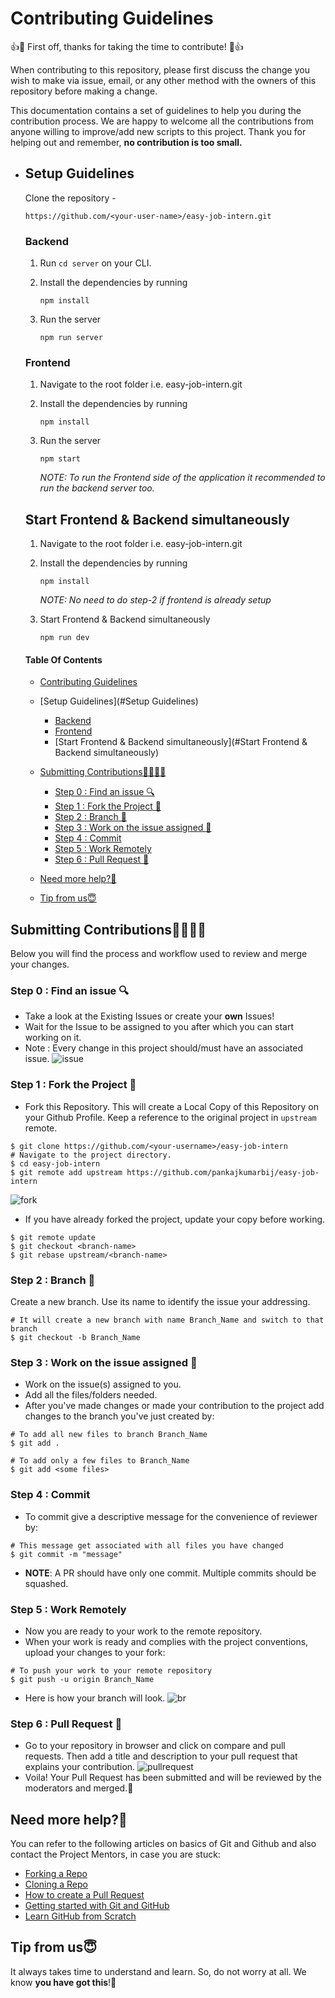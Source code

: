# Contributing Guidelines

👍🎉 First off, thanks for taking the time to contribute! 🎉👍

When contributing to this repository, please first discuss the change you wish to make via issue, email, or any other method with the owners of this repository before making a change.

This documentation contains a set of guidelines to help you during the contribution process.
We are happy to welcome all the contributions from anyone willing to improve/add new scripts to this project. Thank you for helping out and remember, **no contribution is too small.**

- ## Setup Guidelines

  Clone the repository -

  ```
  https://github.com/<your-user-name>/easy-job-intern.git
  ```

  ### Backend

  1. Run `cd server` on your CLI.

  2. Install the dependencies by running

     ```
     npm install
     ```

  3. Run the server

     ```
     npm run server
     ```

  ### Frontend

  1. Navigate to the root folder i.e. easy-job-intern.git

  2. Install the dependencies by running

     ```
     npm install
     ```

  3. Run the server

     ```
     npm start
     ```

     _NOTE: To run the Frontend side of the application it recommended to run the backend server too._

  ## Start Frontend & Backend simultaneously

   1. Navigate to the root folder i.e.  easy-job-intern.git

   2. Install the dependencies by running

      ```
      npm install
      ```

      _NOTE:  No need to do  step-2 if frontend is already setup_

   3. Start Frontend & Backend simultaneously

      ```
      npm run dev
      ```

  

  

  #### Table Of Contents

  - [Contributing Guidelines](#contributing-guidelines)
  - [Setup Guidelines](#Setup Guidelines)
       - [Backend](#Backend)
       - [Frontend](#Frontend)
       - [Start Frontend & Backend simultaneously](#Start Frontend & Backend simultaneously)

  - [Submitting Contributions👩‍💻👨‍💻](#submitting-contributions)
    - [Step 0 : Find an issue  🔍](#step-0--find-an-issue--)
    - [Step 1 : Fork the Project 🍴](#step-1--fork-the-project-)
    - [Step 2 : Branch  🔖](#step-2--branch--)
    - [Step 3 : Work on the issue assigned  📕](#step-3--work-on-the-issue-assigned--)
    - [Step 4 : Commit](#step-4--commit)
    - [Step 5 : Work Remotely](#step-5--work-remotely)
    - [Step 6 : Pull Request  🎣](#step-6--pull-request--)
  - [Need more help?🤔](#need-more-help)
  - [Tip from us😇](#tip-from-us)


## Submitting Contributions👩‍💻👨‍💻
Below you will find the process and workflow used to review and merge your changes.

### Step 0 : Find an issue  🔍
- Take a look at the Existing Issues or create your **own** Issues!
- Wait for the Issue to be assigned to you after which you can start working on it.
- Note : Every change in this project should/must have an associated issue.
![issue](/public/images/ContributionIsssues.jpg)

### Step 1 : Fork the Project 🍴
- Fork this Repository. This will create a Local Copy of this Repository on your Github Profile. Keep a reference to the original project in `upstream` remote.
```
$ git clone https://github.com/<your-username>/easy-job-intern
# Navigate to the project directory.
$ cd easy-job-intern
$ git remote add upstream https://github.com/pankajkumarbij/easy-job-intern
```
![fork](/public/images/ContributionFork.jpg)
- If you have already forked the project, update your copy before working.
```
$ git remote update
$ git checkout <branch-name>
$ git rebase upstream/<branch-name>
```

### Step 2 : Branch  🔖
Create a new branch. Use its name to identify the issue your addressing.
```
# It will create a new branch with name Branch_Name and switch to that branch
$ git checkout -b Branch_Name
```

### Step 3 : Work on the issue assigned  📕
- Work on the issue(s) assigned to you.
- Add all the files/folders needed.
- After you've made changes or made your contribution to the project add changes to the branch you've just created by:
```
# To add all new files to branch Branch_Name
$ git add .
```
```
# To add only a few files to Branch_Name
$ git add <some files>
```

### Step 4 : Commit
- To commit give a descriptive message for the convenience of reviewer by:
```
# This message get associated with all files you have changed
$ git commit -m "message"
```
- **NOTE**: A PR should have only one commit. Multiple commits should be squashed.

### Step 5 : Work Remotely
- Now you are ready to your work to the remote repository.
- When your work is ready and complies with the project conventions, upload your changes to your fork:

```
# To push your work to your remote repository
$ git push -u origin Branch_Name
```
- Here is how your branch will look.
![br](/public/images/ContributionBranch.jpg)

### Step 6 : Pull Request  🎣
- Go to your repository in browser and click on compare and pull requests. Then add a title and description to your pull request that explains your contribution.
![pullrequest](/public/images/ContributionPR.jpg)
- Voila! Your Pull Request has been submitted and will be reviewed by the moderators and merged.🥳

## Need more help?🤔
You can refer to the following articles on basics of Git and Github and also contact the Project Mentors, in case you are stuck:
- [Forking a Repo](https://help.github.com/en/github/getting-started-with-github/fork-a-repo)
- [Cloning a Repo](https://help.github.com/en/desktop/contributing-to-projects/creating-an-issue-or-pull-request)
- [How to create a Pull Request](https://opensource.com/article/19/7/create-pull-request-github)
- [Getting started with Git and GitHub](https://towardsdatascience.com/getting-started-with-git-and-github-6fcd0f2d4ac6)
- [Learn GitHub from Scratch](https://lab.github.com/githubtraining/introduction-to-github)


## Tip from us😇
It always takes time to understand and learn. So, do not worry at all. We know **you have got this**!💪
